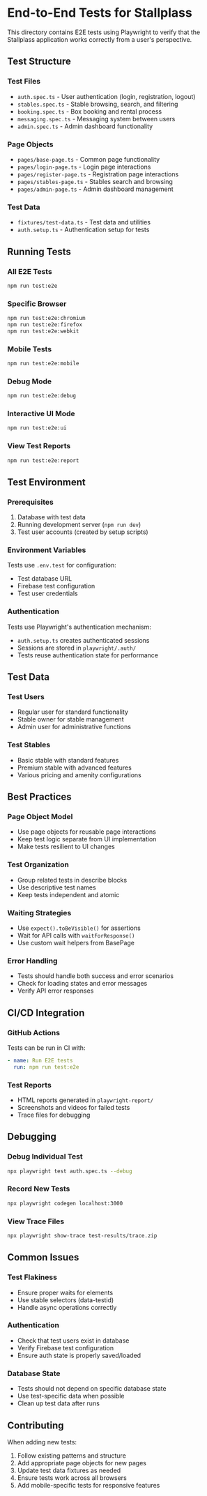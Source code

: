 # End-to-End Tests for Stallplass

This directory contains E2E tests using Playwright to verify that the Stallplass application works correctly from a user's perspective.

## Test Structure

### Test Files
- `auth.spec.ts` - User authentication (login, registration, logout)
- `stables.spec.ts` - Stable browsing, search, and filtering
- `booking.spec.ts` - Box booking and rental process
- `messaging.spec.ts` - Messaging system between users
- `admin.spec.ts` - Admin dashboard functionality

### Page Objects
- `pages/base-page.ts` - Common page functionality
- `pages/login-page.ts` - Login page interactions
- `pages/register-page.ts` - Registration page interactions
- `pages/stables-page.ts` - Stables search and browsing
- `pages/admin-page.ts` - Admin dashboard management

### Test Data
- `fixtures/test-data.ts` - Test data and utilities
- `auth.setup.ts` - Authentication setup for tests

## Running Tests

### All E2E Tests
```bash
npm run test:e2e
```

### Specific Browser
```bash
npm run test:e2e:chromium
npm run test:e2e:firefox
npm run test:e2e:webkit
```

### Mobile Tests
```bash
npm run test:e2e:mobile
```

### Debug Mode
```bash
npm run test:e2e:debug
```

### Interactive UI Mode
```bash
npm run test:e2e:ui
```

### View Test Reports
```bash
npm run test:e2e:report
```

## Test Environment

### Prerequisites
1. Database with test data
2. Running development server (`npm run dev`)
3. Test user accounts (created by setup scripts)

### Environment Variables
Tests use `.env.test` for configuration:
- Test database URL
- Firebase test configuration
- Test user credentials

### Authentication
Tests use Playwright's authentication mechanism:
- `auth.setup.ts` creates authenticated sessions
- Sessions are stored in `playwright/.auth/`
- Tests reuse authentication state for performance

## Test Data

### Test Users
- Regular user for standard functionality
- Stable owner for stable management
- Admin user for administrative functions

### Test Stables
- Basic stable with standard features
- Premium stable with advanced features
- Various pricing and amenity configurations

## Best Practices

### Page Object Model
- Use page objects for reusable page interactions
- Keep test logic separate from UI implementation
- Make tests resilient to UI changes

### Test Organization
- Group related tests in describe blocks
- Use descriptive test names
- Keep tests independent and atomic

### Waiting Strategies
- Use `expect().toBeVisible()` for assertions
- Wait for API calls with `waitForResponse()`
- Use custom wait helpers from BasePage

### Error Handling
- Tests should handle both success and error scenarios
- Check for loading states and error messages
- Verify API error responses

## CI/CD Integration

### GitHub Actions
Tests can be run in CI with:
```yaml
- name: Run E2E tests
  run: npm run test:e2e
```

### Test Reports
- HTML reports generated in `playwright-report/`
- Screenshots and videos for failed tests
- Trace files for debugging

## Debugging

### Debug Individual Test
```bash
npx playwright test auth.spec.ts --debug
```

### Record New Tests
```bash
npx playwright codegen localhost:3000
```

### View Trace Files
```bash
npx playwright show-trace test-results/trace.zip
```

## Common Issues

### Test Flakiness
- Ensure proper waits for elements
- Use stable selectors (data-testid)
- Handle async operations correctly

### Authentication
- Check that test users exist in database
- Verify Firebase test configuration
- Ensure auth state is properly saved/loaded

### Database State
- Tests should not depend on specific database state
- Use test-specific data when possible
- Clean up test data after runs

## Contributing

When adding new tests:
1. Follow existing patterns and structure
2. Add appropriate page objects for new pages
3. Update test data fixtures as needed
4. Ensure tests work across all browsers
5. Add mobile-specific tests for responsive features